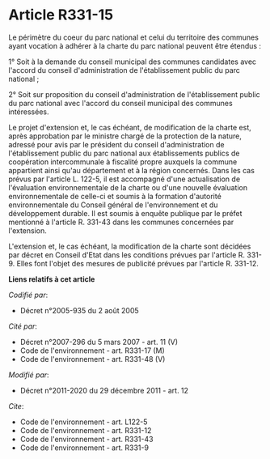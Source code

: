 # Article R331-15

Le périmètre du coeur du parc national et celui du territoire des communes ayant vocation à adhérer à la charte du parc
national peuvent être étendus : 

1° Soit à la demande du conseil municipal des communes candidates avec l'accord du conseil d'administration de
l'établissement public du parc national ; 

2° Soit sur proposition du conseil d'administration de l'établissement public du parc national avec l'accord du conseil
municipal des communes intéressées. 

Le projet d'extension et, le cas échéant, de modification de la charte est, après approbation par le ministre chargé de la
protection de la nature, adressé pour avis par le président du conseil d'administration de l'établissement public du parc
national aux établissements publics de coopération intercommunale à fiscalité propre auxquels la commune appartient ainsi
qu'au département et à la région concernés. Dans les cas prévus par l'article L. 122-5, il est accompagné d'une actualisation
de l'évaluation environnementale de la charte ou d'une nouvelle évaluation environnementale de celle-ci et soumis à la
formation d'autorité environnementale du Conseil général de l'environnement et du développement durable. Il est soumis à
enquête publique par le préfet mentionné à l'article R. 331-43 dans les communes concernées par l'extension. 

L'extension et, le cas échéant, la modification de la charte sont décidées par décret en Conseil d'Etat dans les conditions
prévues par l'article R. 331-9. Elles font l'objet des mesures de publicité prévues par l'article R. 331-12.

**Liens relatifs à cet article**

_Codifié par_:

  - Décret n°2005-935 du 2 août 2005

_Cité par_:

  - Décret n°2007-296 du 5 mars 2007 - art. 11 (V)
  - Code de l'environnement - art. R331-17 (M)
  - Code de l'environnement - art. R331-48 (V)

_Modifié par_:

  - Décret n°2011-2020 du 29 décembre 2011 - art. 12

_Cite_:

  - Code de l'environnement - art. L122-5
  - Code de l'environnement - art. R331-12
  - Code de l'environnement - art. R331-43
  - Code de l'environnement - art. R331-9
